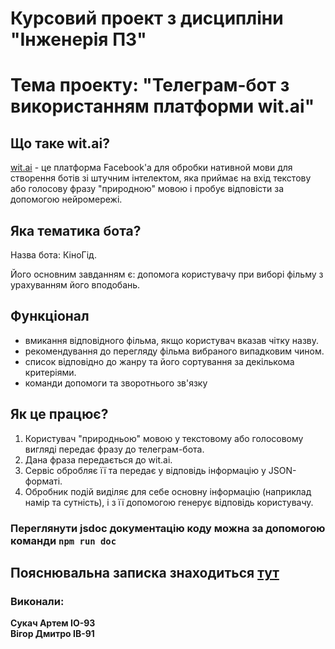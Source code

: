 # Курсовий проект з дисципліни "Інженерія ПЗ"
# Тема проекту: "Телеграм-бот з використанням платформи wit.ai"
## Що таке wit.ai?
[wit.ai](https://wit.ai) - це платформа Facebook'а для обробки нативной мови для створення ботів зі штучним інтелектом, яка приймає на вхід текстову або голосову фразу "природною" мовою і пробує відповісти за допомогою нейромережі.
## Яка тематика бота?
Назва бота: КіноГід.

Його основним завданням є: допомога користувачу при виборі фільму з урахуванням його вподобань.
## Функціонал
- вмикання відповідного фільма, якщо користувач вказав чітку назву.
- рекомендування до перегляду фільма вибраного випадковим чином.
- список відповідно до жанру та його сортування за декількома критеріями.
- команди допомоги та зворотнього зв'язку
## Як це працює?
1. Користувач "природньою" мовою у текстовому або голосовому вигляді передає фразу до телеграм-бота.
2. Дана фраза передається до wit.ai.
3. Сервіс обробляє її та передає у відповідь інформацію у JSON-форматі.
4. Обробник подій виділяє для себе основну інформацію (наприклад намір та сутність), і з її допомогою генерує відповідь користувачу.

### Переглянути jsdoc документацію коду можна за допомогою команди ```npm run doc```
## Пояснювальна записка знаходиться [тут](https://github.com/artemsukach/master/Bot/doc/description.md)
### Виконали:
**Сукач Артем ІО-93**<br/>
**Вігор Дмитро ІВ-91**

